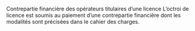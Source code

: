 Contrepartie financière des opérateurs titulaires d’une licence
L’octroi de licence est soumis au paiement d’une contrepartie financière dont les modalités sont précisées dans le cahier des charges.